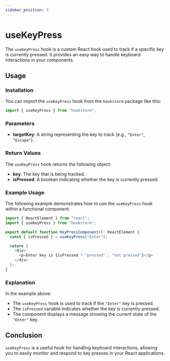 ```yaml
---
sidebar_position: 3
---
```


# useKeyPress

The `useKeyPress` hook is a custom React hook used to track if a specific key is currently pressed. It provides an easy way to handle keyboard interactions in your components.

## Usage

### Installation

You can import the `useKeyPress` hook from the `hookstorm` package like this:

```typescript
import { useKeyPress } from "hookstorm";
```

### Parameters

- **targetKey**: A string representing the key to track (e.g., `"Enter"`, `"Escape"`).

### Return Values

The `useKeyPress` hook returns the following object:

- **key**: The key that is being tracked.
- **isPressed**: A boolean indicating whether the key is currently pressed.

### Example Usage

The following example demonstrates how to use the `useKeyPress` hook within a functional component:

```typescript
import { ReactElement } from "react";
import { useKeyPress } from "hookstorm";

export default function KeyPressComponent(): ReactElement {
  const { isPressed } = useKeyPress("Enter");

  return (
    <div>
      <p>Enter key is {isPressed ? "pressed" : "not pressed"}</p>
    </div>
  );
}
```

### Explanation

In the example above:

- The `useKeyPress` hook is used to track if the `"Enter"` key is pressed.
- The `isPressed` variable indicates whether the key is currently pressed.
- The component displays a message showing the current state of the `"Enter"` key.

## Conclusion

`useKeyPress` is a useful hook for handling keyboard interactions, allowing you to easily monitor and respond to key presses in your React applications.
